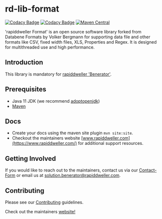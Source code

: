 # rd-lib-format
[![Codacy Badge](https://app.codacy.com/project/badge/Grade/69314d732b5647fe839ba3298e047feb)](https://www.codacy.com/gh/rapiddweller/rd-lib-format/dashboard?utm_source=github.com&amp;utm_medium=referral&amp;utm_content=rapiddweller/rd-lib-format&amp;utm_campaign=Badge_Grade)
[![Codacy Badge](https://app.codacy.com/project/badge/Coverage/69314d732b5647fe839ba3298e047feb)](https://www.codacy.com/gh/rapiddweller/rd-lib-format/dashboard?utm_source=github.com&utm_medium=referral&utm_content=rapiddweller/rd-lib-format&utm_campaign=Badge_Coverage)
[![Maven Central](https://maven-badges.herokuapp.com/maven-central/com.rapiddweller/rd-lib-format/badge.svg)](https://search.maven.org/artifact/com.rapiddweller/rd-lib-format)


'rapiddweller Format' is an open source software library
forked from Databene Formats by Volker Bergmann for supporting
data file and other formats like CSV, fixed width files, XLS, Properties and Regex.
It is designed for multithreaded use and high performance.

## Introduction

This library is mandatory for [rapiddweller 'Benerator'](https://www.benerator.de).

## Prerequisites

- Java 11 JDK (we recommend [adoptopenjdk](https://adoptopenjdk.net/))
- [Maven](https://maven.apache.org/)

## Docs

- Create your docs using the maven site plugin `mvn site:site`. 
- Checkout the maintainers website [www.rapiddweller.com](https://www.rapiddweller.com/) 
  for additional support resources.  
  

## Getting Involved

If you would like to reach out to the maintainers, contact us via our 
[Contact-Form](https://www.benerator.de/contact-us) or email us at 
[solution.benerator@rapiddweller.com](mailto:solution.benerator@rapiddweller.com).


## Contributing

Please see our [Contributing](CONTRIBUTING.md) guidelines. 

Check out the maintainers [website!](https://rapiddweller.com)
